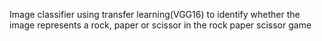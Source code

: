Image classifier using transfer learning(VGG16) to identify whether the image represents a rock, paper or scissor in the rock paper scissor game
